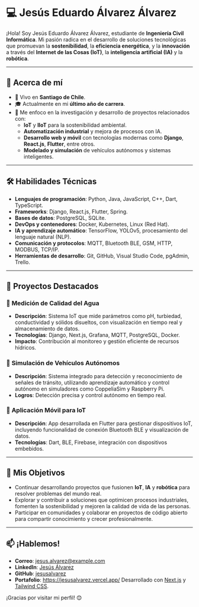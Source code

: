 # 💻 Jesús Eduardo Álvarez Álvarez

¡Hola! Soy Jesús Eduardo Álvarez Álvarez, estudiante de **Ingeniería Civil Informática**. Mi pasión radica en el desarrollo de soluciones tecnológicas que promuevan la **sostenibilidad**, la **eficiencia energética**, y la **innovación** a través del **Internet de las Cosas (IoT)**, la **inteligencia artificial (IA)** y la **robótica**.

---

## 🌟 Acerca de mí
- 📍 Vivo en **Santiago de Chile**.
- 🎓 Actualmente en mi **último año de carrera**.
- 🚀 Me enfoco en la investigación y desarrollo de proyectos relacionados con:
  - **IoT** y **IIoT** para la sostenibilidad ambiental.
  - **Automatización industrial** y mejora de procesos con IA.
  - **Desarrollo web y móvil** con tecnologías modernas como **Django**, **React.js**, **Flutter**, entre otros.
  - **Modelado y simulación** de vehículos autónomos y sistemas inteligentes.

---

## 🛠️ Habilidades Técnicas
- **Lenguajes de programación**: Python, Java, JavaScript, C++, Dart, TypeScript.
- **Frameworks**: Django, React.js, Flutter, Spring.
- **Bases de datos**: PostgreSQL, SQLite.
- **DevOps y contenedores**: Docker, Kubernetes, Linux (Red Hat).
- **IA y aprendizaje automático**: TensorFlow, YOLOv5, procesamiento del lenguaje natural (NLP).
- **Comunicación y protocolos**: MQTT, Bluetooth BLE, GSM, HTTP, MODBUS, TCP/IP.
- **Herramientas de desarrollo**: Git, GitHub, Visual Studio Code, pgAdmin, Trello.

---

## 🚧 Proyectos Destacados
### 🌿 **Medición de Calidad del Agua**
- **Descripción**: Sistema IoT que mide parámetros como pH, turbiedad, conductividad y sólidos disueltos, con visualización en tiempo real y almacenamiento de datos.
- **Tecnologías**: Django, Next.js, Grafana, MQTT, PostgreSQL, Docker.
- **Impacto**: Contribución al monitoreo y gestión eficiente de recursos hídricos.

### 🤖 **Simulación de Vehículos Autónomos**
- **Descripción**: Sistema integrado para detección y reconocimiento de señales de tránsito, utilizando aprendizaje automático y control autónomo en simuladores como CoppeliaSim y Raspberry Pi.
- **Logros**: Detección precisa y control autónomo en tiempo real.

### 📱 **Aplicación Móvil para IoT**
- **Descripción**: App desarrollada en Flutter para gestionar dispositivos IoT, incluyendo funcionalidad de conexión Bluetooth BLE y visualización de datos.
- **Tecnologías**: Dart, BLE, Firebase, integración con dispositivos embebidos.

---

## 🎯 Mis Objetivos
- Continuar desarrollando proyectos que fusionen **IoT**, **IA** y **robótica** para resolver problemas del mundo real.
- Explorar y contribuir a soluciones que optimicen procesos industriales, fomenten la sostenibilidad y mejoren la calidad de vida de las personas.
- Participar en comunidades y colaborar en proyectos de código abierto para compartir conocimiento y crecer profesionalmente.

---

## 📫 ¡Hablemos!
- **Correo**: [jesus.alvarez@example.com](mailto:jesus.alvarez@example.com)
- **LinkedIn**: [Jesús Álvarez](https://linkedin.com/in/jesusalvarez)
- **GitHub**: [jesusalvarez](https://github.com/jesusalvarez)
- **Portafolio**: https://jesusalvarez.vercel.app/ Desarrollado con [Next.js](https://nextjs.org/) y [Tailwind CSS](https://tailwindcss.com/).

¡Gracias por visitar mi perfil! 😊
